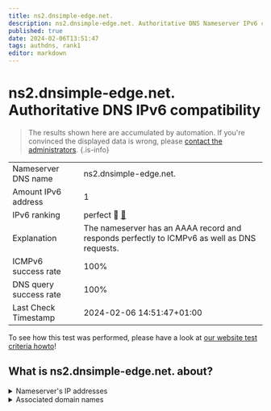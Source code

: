 ```yaml
---
title: ns2.dnsimple-edge.net.
description: ns2.dnsimple-edge.net. Authoritative DNS Nameserver IPv6 compatibility
published: true
date: 2024-02-06T13:51:47
tags: authdns, rank1
editor: markdown
---
```


# ns2.dnsimple-edge.net. Authoritative DNS IPv6 compatibility

> The results shown here are accumulated by automation. If you're convinced the displayed data is wrong, please [contact the administrators](/howto/chat). 
{.is-info}




|   |   |
| - | - |
| Nameserver DNS name | ns2.dnsimple-edge.net.
| Amount IPv6 address | 1
| IPv6 ranking | perfect :1st_place_medal: [🔗](/howto/ranking) |
| Explanation | The nameserver has an AAAA record and responds perfectly to ICMPv6 as well as DNS requests. |
| ICMPv6 success rate | 100%|
| DNS query success rate | 100% |
| Last Check Timestamp | 2024-02-06 14:51:47+01:00 |

To see how this test was performed, please have a look at [our website test criteria howto](/howto/testcriteria/authdns)!


## What is ns2.dnsimple-edge.net. about?




<details>
<summary>Nameserver's IP addresses</summary>

2620:111:8005::53

</details>



<details>
<summary>Associated domain names</summary>

pytorch.org

rethinkdb.com

</details>
